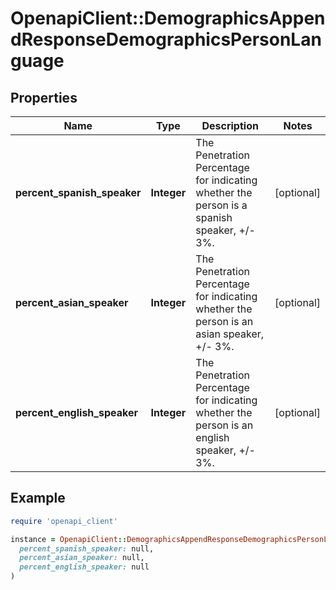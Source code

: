 # OpenapiClient::DemographicsAppendResponseDemographicsPersonLanguage

## Properties

| Name | Type | Description | Notes |
| ---- | ---- | ----------- | ----- |
| **percent_spanish_speaker** | **Integer** | The Penetration Percentage for indicating whether the person is a spanish speaker, +/- 3%. | [optional] |
| **percent_asian_speaker** | **Integer** | The Penetration Percentage for indicating whether the person is an asian speaker, +/- 3%. | [optional] |
| **percent_english_speaker** | **Integer** | The Penetration Percentage for indicating whether the person is an english speaker, +/- 3%. | [optional] |

## Example

```ruby
require 'openapi_client'

instance = OpenapiClient::DemographicsAppendResponseDemographicsPersonLanguage.new(
  percent_spanish_speaker: null,
  percent_asian_speaker: null,
  percent_english_speaker: null
)
```

